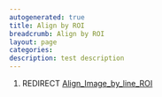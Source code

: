 ```yaml
---
autogenerated: true
title: Align by ROI
breadcrumb: Align by ROI
layout: page
categories: 
description: test description
---
```


1.  REDIRECT [Align\_Image\_by\_line\_ROI](Align_Image_by_line_ROI "wikilink")
